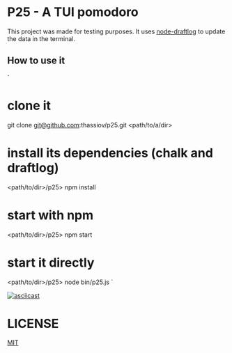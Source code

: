 # P25 - A TUI pomodoro

This project was made for testing purposes. It uses
[node-draftlog](https://github.com/ivanseidel/node-draftlog) to update the data
in the terminal.

## How to use it

`
  # clone it
  git clone git@github.com:thassiov/p25.git <path/to/a/dir>
  # install its dependencies (chalk and draftlog)
  <path/to/dir>/p25> npm install
  # start with npm
  <path/to/dir>/p25> npm start
  # start it directly
  <path/to/dir>/p25> node bin/p25.js
`

[![asciicast](https://asciinema.org/a/106483.png)](https://asciinema.org/a/106483)

# LICENSE
[MIT](LICENSE.md)
